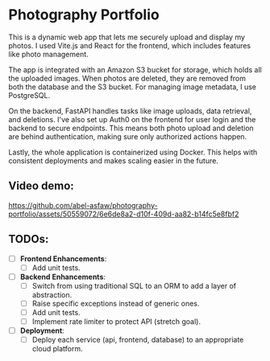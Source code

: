 # Photography Portfolio
This is a dynamic web app that lets me securely upload and display my photos. I used Vite.js and React for the frontend, which includes features like photo management.

The app is integrated with an Amazon S3 bucket for storage, which holds all the uploaded images. When photos are deleted, they are removed from both the database and the S3 bucket. For managing image metadata, I use PostgreSQL.

On the backend, FastAPI handles tasks like image uploads, data retrieval, and deletions. I've also set up Auth0 on the frontend for user login and the backend to secure endpoints. This means both photo upload and deletion are behind authentication, making sure only authorized actions happen.

Lastly, the whole application is containerized using Docker. This helps with consistent deployments and makes scaling easier in the future.

## Video demo:

https://github.com/abel-asfaw/photography-portfolio/assets/50559072/6e6de8a2-d10f-409d-aa82-b14fc5e8fbf2

## TODOs:
- [ ] **Frontend Enhancements**:
  - [ ] Add unit tests.

- [ ] **Backend Enhancements**:
  - [ ] Switch from using traditional SQL to an ORM to add a layer of abstraction.
  - [ ] Raise specific exceptions instead of generic ones.
  - [ ] Add unit tests.
  - [ ] Implement rate limiter to protect API (stretch goal).

- [ ] **Deployment**:
  - [ ] Deploy each service (api, frontend, database) to an appropriate cloud platform.
